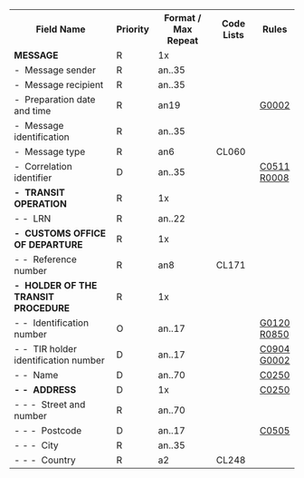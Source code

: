 <table cellspacing="0">
<tr>
<th>
   Field Name
  </th>
<th>
   Priority
  </th>
<th>
   Format / Max Repeat
  </th>
<th>
   Code Lists
  </th>
<th>
   Rules
  </th>
</tr>
<tr>
    <td><strong>MESSAGE</strong></td>
    <td>R</td>
    <td>1x</td>
    <td>&nbsp;</td>
    <td>&nbsp;</td>
</tr><tr>
    <td>-&nbsp; Message sender</td>
    <td>R</td>
    <td>an..35</td>
    <td>&nbsp;</td>
    <td>&nbsp;</td>
</tr><tr>
    <td>-&nbsp; Message recipient</td>
    <td>R</td>
    <td>an..35</td>
    <td>&nbsp;</td>
    <td>&nbsp;</td>
</tr><tr>
    <td>-&nbsp; Preparation date and time</td>
    <td>R</td>
    <td>an19</td>
    <td>&nbsp;</td>
    <td><a href="rules-g.html#g0002">G0002</a></td>
</tr><tr>
    <td>-&nbsp; Message identification</td>
    <td>R</td>
    <td>an..35</td>
    <td>&nbsp;</td>
    <td>&nbsp;</td>
</tr><tr>
    <td>-&nbsp; Message type</td>
    <td>R</td>
    <td>an6</td>
    <td>CL060</td>
    <td>&nbsp;</td>
</tr><tr>
    <td>-&nbsp; Correlation identifier</td>
    <td>D</td>
    <td>an..35</td>
    <td>&nbsp;</td>
    <td><a href="rules-c.html#c0511">C0511</a><br /><a href="rules-r.html#r0008">R0008</a></td>
</tr><tr>
    <td><strong>-&nbsp; TRANSIT OPERATION</strong></td>
    <td>R</td>
    <td>1x</td>
    <td>&nbsp;</td>
    <td>&nbsp;</td>
</tr><tr>
    <td>-&nbsp;-&nbsp; LRN</td>
    <td>R</td>
    <td>an..22</td>
    <td>&nbsp;</td>
    <td>&nbsp;</td>
</tr><tr>
    <td><strong>-&nbsp; CUSTOMS OFFICE OF DEPARTURE</strong></td>
    <td>R</td>
    <td>1x</td>
    <td>&nbsp;</td>
    <td>&nbsp;</td>
</tr><tr>
    <td>-&nbsp;-&nbsp; Reference number</td>
    <td>R</td>
    <td>an8</td>
    <td>CL171</td>
    <td>&nbsp;</td>
</tr><tr>
    <td><strong>-&nbsp; HOLDER OF THE TRANSIT PROCEDURE</strong></td>
    <td>R</td>
    <td>1x</td>
    <td>&nbsp;</td>
    <td>&nbsp;</td>
</tr><tr>
    <td>-&nbsp;-&nbsp; Identification number</td>
    <td>O</td>
    <td>an..17</td>
    <td>&nbsp;</td>
    <td><a href="rules-g.html#g0120">G0120</a><br /><a href="rules-r.html#r0850">R0850</a></td>
</tr><tr>
    <td>-&nbsp;-&nbsp; TIR holder identification number</td>
    <td>D</td>
    <td>an..17</td>
    <td>&nbsp;</td>
    <td><a href="rules-c.html#c0904">C0904</a><br /><a href="rules-g.html#g0002">G0002</a></td>
</tr><tr>
    <td>-&nbsp;-&nbsp; Name</td>
    <td>D</td>
    <td>an..70</td>
    <td>&nbsp;</td>
    <td><a href="rules-c.html#c0250">C0250</a></td>
</tr><tr>
    <td><strong>-&nbsp;-&nbsp; ADDRESS</strong></td>
    <td>D</td>
    <td>1x</td>
    <td>&nbsp;</td>
    <td><a href="rules-c.html#c0250">C0250</a></td>
</tr><tr>
    <td>-&nbsp;-&nbsp;-&nbsp; Street and number</td>
    <td>R</td>
    <td>an..70</td>
    <td>&nbsp;</td>
    <td>&nbsp;</td>
</tr><tr>
    <td>-&nbsp;-&nbsp;-&nbsp; Postcode</td>
    <td>D</td>
    <td>an..17</td>
    <td>&nbsp;</td>
    <td><a href="rules-c.html#c0505">C0505</a></td>
</tr><tr>
    <td>-&nbsp;-&nbsp;-&nbsp; City</td>
    <td>R</td>
    <td>an..35</td>
    <td>&nbsp;</td>
    <td>&nbsp;</td>
</tr><tr>
    <td>-&nbsp;-&nbsp;-&nbsp; Country</td>
    <td>R</td>
    <td>a2</td>
    <td>CL248</td>
    <td>&nbsp;</td>
</tr></table>